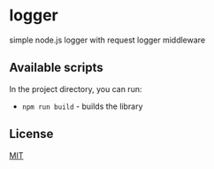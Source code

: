 # logger

simple node.js logger with request logger middleware

## Available scripts

In the project directory, you can run:

- `npm run build` - builds the library

## License

[MIT](./LICENSE)
